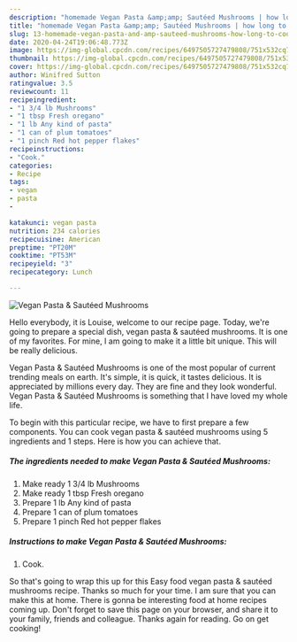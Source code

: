 ```yaml
---
description: "homemade Vegan Pasta &amp;amp; Sautéed Mushrooms | how long to cook Vegan Pasta &amp;amp; Sautéed Mushrooms"
title: "homemade Vegan Pasta &amp;amp; Sautéed Mushrooms | how long to cook Vegan Pasta &amp;amp; Sautéed Mushrooms"
slug: 13-homemade-vegan-pasta-and-amp-sauteed-mushrooms-how-long-to-cook-vegan-pasta-and-amp-sauteed-mushrooms
date: 2020-04-24T19:06:48.773Z
image: https://img-global.cpcdn.com/recipes/6497505727479808/751x532cq70/vegan-pasta-sauteed-mushrooms-recipe-main-photo.jpg
thumbnail: https://img-global.cpcdn.com/recipes/6497505727479808/751x532cq70/vegan-pasta-sauteed-mushrooms-recipe-main-photo.jpg
cover: https://img-global.cpcdn.com/recipes/6497505727479808/751x532cq70/vegan-pasta-sauteed-mushrooms-recipe-main-photo.jpg
author: Winifred Sutton
ratingvalue: 3.5
reviewcount: 11
recipeingredient:
- "1 3/4 lb Mushrooms"
- "1 tbsp Fresh oregano"
- "1 lb Any kind of pasta"
- "1 can of plum tomatoes"
- "1 pinch Red hot pepper flakes"
recipeinstructions:
- "Cook."
categories:
- Recipe
tags:
- vegan
- pasta
- 

katakunci: vegan pasta  
nutrition: 234 calories
recipecuisine: American
preptime: "PT20M"
cooktime: "PT53M"
recipeyield: "3"
recipecategory: Lunch

---
```



![Vegan Pasta &amp; Sautéed Mushrooms](https://img-global.cpcdn.com/recipes/6497505727479808/751x532cq70/vegan-pasta-sauteed-mushrooms-recipe-main-photo.jpg)

Hello everybody, it is Louise, welcome to our recipe page. Today, we're going to prepare a special dish, vegan pasta &amp; sautéed mushrooms. It is one of my favorites. For mine, I am going to make it a little bit unique. This will be really delicious.

Vegan Pasta &amp; Sautéed Mushrooms is one of the most popular of current trending meals on earth. It's simple, it is quick, it tastes delicious. It is appreciated by millions every day. They are fine and they look wonderful. Vegan Pasta &amp; Sautéed Mushrooms is something that I have loved my whole life.




To begin with this particular recipe, we have to first prepare a few components. You can cook vegan pasta &amp; sautéed mushrooms using 5 ingredients and 1 steps. Here is how you can achieve that.

<!--inarticleads1-->

##### The ingredients needed to make Vegan Pasta &amp; Sautéed Mushrooms:

1. Make ready 1 3/4 lb Mushrooms
1. Make ready 1 tbsp Fresh oregano
1. Prepare 1 lb Any kind of pasta
1. Prepare 1 can of plum tomatoes
1. Prepare 1 pinch Red hot pepper flakes




<!--inarticleads2-->

##### Instructions to make Vegan Pasta &amp; Sautéed Mushrooms:

1. Cook.




So that's going to wrap this up for this Easy food vegan pasta &amp; sautéed mushrooms recipe. Thanks so much for your time. I am sure that you can make this at home. There is gonna be interesting food at home recipes coming up. Don't forget to save this page on your browser, and share it to your family, friends and colleague. Thanks again for reading. Go on get cooking!

